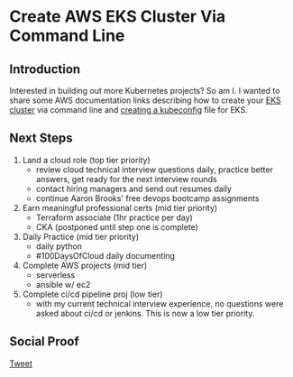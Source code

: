 
# Create AWS EKS Cluster Via Command Line

## Introduction

Interested in building out more Kubernetes projects? So am I. I wanted to share some AWS documentation links describing how to create your [EKS cluster](https://docs.aws.amazon.com/eks/latest/userguide/getting-started-eksctl.html) via command line and [creating a kubeconfig](https://docs.aws.amazon.com/eks/latest/userguide/create-kubeconfig.html) file for EKS. 

## Next Steps

1) Land a cloud role (top tier priority)
    - review cloud technical interview questions daily, practice better answers, get ready for the next interview rounds
    - contact hiring managers and send out resumes daily
    - continue Aaron Brooks' free devops bootcamp assignments
2) Earn meaningful professional certs (mid tier priority)
    - Terraform associate (1hr practice per day)
    - CKA (postponed until step one is complete)
3) Daily Practice (mid tier priority)
    - daily python
    - #100DaysOfCloud daily documenting
4) Complete AWS projects (mid tier)
    - serverless
    - ansible w/ ec2
5) Complete ci/cd pipeline proj (low tier)
    - with my current technical interview experience, no questions were asked about ci/cd or jenkins. This is now a low tier priority.

## Social Proof

[Tweet]()